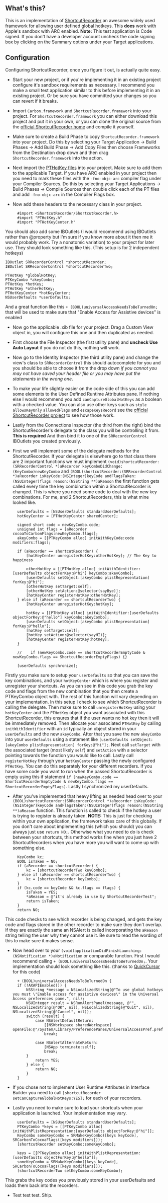 ## What's this?

This is an implementation of [ShortcutRecorder](http://wafflesoftware.net/shortcut/) an awesome widely used framework for allowing user defined global hotkeys. This **does** work with Apple's sandbox with ARC enabled. **Note:** This test application is Code signed. If you don't have a developer account uncheck the code signing box by clicking on the Summary options under your Target applications.

## Configuration

Configuring ShortcutRecorder, once you figure it out, is actually quite easy.

+ Start your new project, or if you're implementing it in an existing project configure it's sandbox requirements as necessary. I recommend you make a small test application similar to this before implementing it in an existing project. Or be sure you have committed your changes so you can revert if it breaks.
+ Import `Carbon.framework` and `ShortcutRecorder.framework` into your project. For `ShortcutRecorder.framework` you can either download this project and put it in your own, or you can clone the original source from the [official ShortcutRecorder home](http://code.google.com/p/shortcutrecorder/source/checkout) and compile it yourself.
+ Make sure to create a Build Phase to copy `ShortcutRecorder.framework` into your project. Do this by selecting your Target Application -> Build Phases -> Add Build Phase -> Add Copy Files then choose Frameworks from the Destination drop down and then drag `ShortcutRecorder.framework` into the action.
+ Next import the [PTHotKey files](https://github.com/Keithbsmiley/PTHotKey-Class) into your project. Make sure to add them to the applicable Target. If you have ARC enabled in your project then you need to mark these files with the `-fno-objc-arc` compiler flag under your Compiler Sources. Do this by selecting your Target Applications -> Build Phases -> Compile Sources then double click each of the PT files and add `-fno-objc-arc` in the Compiler Flags box.
+ Now add these headers to the necessary class in your project.

		#import <ShortcutRecorder/ShortcutRecorder.h>
		#import "PTHotKey.h"
		#import "PTHotKeyCenter.h"
		
You should also add some IBOutlets (I would recommend using IBOutlets rather than @property but I'm sure if you know more about it then me it would probably work. Try a nonatomic variation) to your project for later use. They should look something like this. (This setup is for 2 independent hotkeys)

	IBOutlet SRRecorderControl *shortcutRecorder;
    IBOutlet SRRecorderControl *shortcutRecorderTwo;
    
    PTHotKey *globalHotKey;
    PTKeyCombo *akeyCombo;
    PTHotKey *hotKey;
    PTHotKey *otherHotKey;
    PTHotKeyCenter *hotKeyCenter;
    NSUserDefaults *userDefaults;

And a great function like this `+ (BOOL)universalAccessNeedsToBeTurnedOn;` that will be used to make sure that "Enable Access for Assistive devices" is enabled

+ Now go the applicable .xib file for your project. Drag a Custom View object in, you will configure this one and then duplicated as needed.
+ First choose the File Inspector (the first utility pane) and **uncheck Use Auto Layout** if you do not do this, nothing will work.
+ Now go to the Identity Inspector (the third utility pane) and change the view's class to `SRRecorderControl` this should autocomplete for you and you should be able to choose it from the drop down *if you cannot you may not have saved your header file or you may have put the statements in the wrong one*.
+ To make your life slightly easier on the code side of this you can add some elements to the User Defined Runtime Attributes pane. If nothing else I would recommend you add `canCaptureGlobalHotKeys` as a boolean with a checked value. You can also use other keys such as `style` `allowsKeyOnly` `allowedFlags` and `escapeKeysRecord` see the [official ShortcutRecorder project](http://code.google.com/p/shortcutrecorder/source/checkout) to see how those work.
+ Lastly from the Connections Inspector (the third from the right) bind the ShortcutRecorder's delegate to the class you will be controlling it from. **This is required** And then bind it to one of the `SRRecorderControl` IBOutlets you created previously.
+ First we will implement some of the delegate methods for the ShortcutRecorder. If your delegate is elsewhere go to that class there are 2 important functions we must implement `(void)shortcutRecorder:(SRRecorderControl *)aRecorder keyComboDidChange:(KeyCombo)newKeyCombo` and `(BOOL)shortcutRecorder:(SRRecorderControl *)aRecorder isKeyCode:(NSInteger)keyCode andFlagsTaken:(NSUInteger)flags reason:(NSString **)aReason` the first function gets called every time the key combination within a ShortcutRecorder is changed. This is where you need some code to deal with the new key combinations. For me, and 2 ShortcutRecorders, this is what mine looked like.

		userDefaults = [NSUserDefaults standardUserDefaults];
	    hotKeyCenter = [PTHotKeyCenter sharedCenter];
	    
	    signed short code = newKeyCombo.code;
	    unsigned int flags = [aRecorder cocoaToCarbonFlags:newKeyCombo.flags];
	    akeyCombo = [[PTKeyCombo alloc] initWithKeyCode:code modifiers:flags];
	    
	    if (aRecorder == shortcutRecorder) {
	        [hotKeyCenter unregisterHotKey:otherHotKey]; // The Key to happiness
	        
	        otherHotKey = [[PTHotKey alloc] initWithIdentifier:[userDefaults objectForKey:@"hi"] keyCombo:akeyCombo];
	        [userDefaults setObject:[akeyCombo plistRepresentation] forKey:@"hi"];
	        [otherHotKey setTarget:self];
	        [otherHotKey setAction:@selector(sayBye)];
	        [hotKeyCenter registerHotKey:otherHotKey];
	    } else if (aRecorder == shortcutRecorderTwo) {
	        [hotKeyCenter unregisterHotKey:hotKey];
	        
	        hotKey = [[PTHotKey alloc] initWithIdentifier:[userDefaults objectForKey:@"hello"] keyCombo:akeyCombo];
	        [userDefaults setObject:[akeyCombo plistRepresentation] forKey:@"hello"];
	        [hotKey setTarget:self];
	        [hotKey setAction:@selector(sayHI)];
	        [hotKeyCenter registerHotKey:hotKey];
	    }
	
		//    if (newKeyCombo.code == ShortcutRecorderEmptyCode & newKeyCombo.flags == ShortcutRecorderEmptyFlags) {}
	    
	    [userDefaults synchronize];

Firstly you make sure to setup your `userDefaults` so that you can save the key combinations, and your `hotKeyCenter` which is where you register and unregister your shortcuts. As you can see in this code you grab the key code and flags from the new combination that you then create a PTKeyCombo object with. The rest of this function will vary depending on your implementation. In this setup I check to see which ShortcutRecorder is calling the delegate. Then make sure to call `unregisterHotKey` using your `hotKeyCenter` and the `PTHotKey` object you want associated with this ShortcutRecorder, this ensures that if the user wants no hot key then it will be immediately removed. Then allocate your associated `PTHotKey` by calling `initWithIdentifier` with an `id` typically an object stored in your `userDefaults` and the new `akeyCombo`. After that you save the new `akeyCombo` into your `userDefaults` using a statement like `[userDefaults setObject:[akeyCombo plistRepresentation] forKey:@"hi"];`. Next call `setTarget` with the associated target (most likely `self`) and `setAction` with a selector pointing towards the function you would like to call. Lastly call `registerHotKey` through your `hotKeyCenter` passing the newly configured `PTHotKey`. You can do this separately for your different recorders. If you have some code you want to run when the passed ShortcutRecorder is empty using this if statement `if (newKeyCombo.code == ShortcutRecorderEmptyCode & newKeyCombo.flags == ShortcutRecorderEmptyFlags)`. Lastly I synchronized my userDefaults.

+ After you've implemented that heavy lifting as needed head over to your `(BOOL)shortcutRecorder:(SRRecorderControl *)aRecorder isKeyCode:(NSInteger)keyCode andFlagsTaken:(NSUInteger)flags reason:(NSString **)aReason` function. This function is called to check if the hotkey a user is trying to register is already taken. **NOTE:** This is just for checking within your own application, the framework takes care of this globally. If you don't care about implementing this (which you should) you can always just use `return NO;`. Otherwise what you need to do is check between your shortcuts, this method works fine when you just have 2 ShortcutRecorders when you have more you will want to come up with something else.

		KeyCombo kc;
	    BOOL isTaken = NO;
		if (aRecorder == shortcutRecorder) {
			kc = [shortcutRecorderTwo keyCombo];
		} else if (aRecorder == shortcutRecorderTwo) {
	        kc = [shortcutRecorder keyCombo];
	    }
	    if (kc.code == keyCode && kc.flags == flags) {
	        isTaken = YES;
	        *aReason = @"it's already in use by ShortcutRecorderTest";
	        return isTaken;
	    }
	    return NO;

This code checks to see which recorder is being changed, and gets the key code and flags stored in the other recorder to make sure they don't overlap. If they are exactly the same an NSAlert is called incorporating the `aReason` string telling the user why they cannot use it. Be sure to read the wording of this to make sure it makes sense.

+ Now head over to your `(void)applicationDidFinishLaunching:(NSNotification *)aNotification` or comparable function. First I would recommend calling `+ (BOOL)universalAccessNeedsToBeTurnedOn;`. Your implementation should look something like this. (thanks to [QuickCursor](https://github.com/jessegrosjean/quickcursor) for this code)

		+ (BOOL)universalAccessNeedsToBeTurnedOn {
	    if (!AXAPIEnabled()) {
	        NSString *message = NSLocalizedString(@"To use global hotkeys you must \"Enable access for assistive devices\" in the Universal Access preferences pane.", nil);
	        NSUInteger result = NSRunAlertPanel(message, @"", NSLocalizedString(@"OK", nil), NSLocalizedString(@"Quit", nil), NSLocalizedString(@"Cancel", nil));
	        switch (result) {
	            case NSAlertDefaultReturn:
	                [[NSWorkspace sharedWorkspace] openFile:@"/System/Library/PreferencePanes/UniversalAccessPref.prefPane"];
	                break;
	                
	            case NSAlertAlternateReturn:
	                [NSApp terminate:self];
	                break;
	        }
		        return YES;
		    } else {
		        return NO;
		    }
		}
		
+ If you chose not to implement User Runtime Attributes in Interface Builder you need to call `[shortcutRecorder setCanCaptureGlobalHotKeys:YES];` for each of your recorders.
+ Lastly you need to make sure to load your shortcuts when your application is launched. Your implementation may vary.

		userDefaults = [NSUserDefaults standardUserDefaults];
		PTKeyCombo *keys = [[PTKeyCombo alloc] initWithPlistRepresentation:[userDefaults objectForKey:@"hi"]];
	    KeyCombo someKeyCombo = SRMakeKeyCombo([keys keyCode], SRCarbonToCocoaFlags([keys modifiers]));
	    [shortcutRecorder setKeyCombo:someKeyCombo];
	    
	    keys = [[PTKeyCombo alloc] initWithPlistRepresentation:[userDefaults objectForKey:@"hello"]];
	    someKeyCombo = SRMakeKeyCombo([keys keyCode], SRCarbonToCocoaFlags([keys modifiers]));
	    [shortcutRecorderTwo setKeyCombo:someKeyCombo];
	    
This grabs the key codes you previously stored in your userDefaults and loads them back into the recorders.

+ Test test test. Ship.